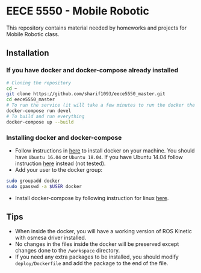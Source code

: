 # EECE 5550 - Mobile Robotic

This repository contains material needed by homeworks and projects for Mobile Robotic class.

## Installation

### If you have docker and docker-compose already installed

```bash
# Cloning the repository
cd ~
git clone https://github.com/sharif1093/eece5550_master.git
cd eece5550_master
# To run the service (it will take a few minutes to run the docker the first time)
docker-compose run devel
# To build and run everything
docker-compose up --build
```

### Installing docker and docker-compose

* Follow instructions in [here](https://docs.docker.com/install/linux/docker-ce/ubuntu/) to install docker on your machine. You should have `Ubuntu 16.04` or `Ubuntu 18.04`. If you have Ubuntu 14.04 follow instruction [here](https://www.liquidweb.com/kb/how-to-install-docker-on-ubuntu-14-04-lts/) instead (not tested).
* Add your user to the docker group:

```bash
sudo groupadd docker
sudo gpasswd -a $USER docker
```

* Install docker-compose by following instruction for linux [here](https://docs.docker.com/compose/install/#install-compose).


## Tips

* When inside the docker, you will have a working version of ROS Kinetic with osmesa driver installed.
* No changes in the files inside the docker will be preserved except changes done to the `/workspace` directory.
* If you need any extra packages to be installed, you should modify `deploy/Dockerfile` and add the package to the end of the file.


